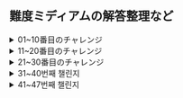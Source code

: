 ## 難度ミディアムの解答整理など

<details>
<summary>01~10番目のチャレンジ</summary>
<div markdown="1-10">

### 2. Get Return Type

> `ReturnType<T>`を内装ジェネリックを使わず具現してみよう。

```ts
// 例
const fn = (v: boolean) => {
    if (v)
      return 1
    else
      return 2
  }
  
  type a = MyReturnType<typeof fn> // should be "1 | 2"
```

```ts
type MyReturnType<T> =  T extends (...args : any[]) => infer R ? R : any;
// 入力されたタイプTが関数であれば関数のリターンタイプが、でないとanyをリターン
// infer Rの応用法として熟知しておくこと
```

<hr />

### 3. Omit

> `Omit<T, K>`を内装ジェネリックを使わず具現してみよう。 
> `T`タイプのすべてのプロパティで`K`を除いてタイプを構成する。

```ts
// 例
interface Todo {
    title: string
    description: string
    completed: boolean
}
  
type TodoPreview = MyOmit<Todo, 'description' | 'title'>
  
const todo: TodoPreview = {
    completed: false,
}
```

```ts
type MyOmit<T, K extends keyof T> = {
    [P in keyof T as P extends K ? never: P ]:T[P];
}
/*
    OmitはPickとExcludeと応用なので
    type MyOmit<T, U extends keyof T> = Pick<T, Exclude<keyof T, U>>;
    として表現できる

    type Pick<T, K extends keyof T> = { [P in K]: T[P] } で
    type Exclude<T, U> = T extends U ? never : T なので
    [P in keyof T as P extends K ? never: P ]:T[P] である。

    Tのキーを持つPをKと比較してマッチすれば無視(never)し、
    そうでない場合はP(Tのキーの略称)をTタイプ内のフィールドで、T[P]を値として設定
    Omitは省略の意味をもつのでTのフィールドの中からKに値するフィールドを省略する
*/
```

<hr />

### 8. Readonly 2

> 二つの要素TとKを持つジェネリック`MyReadonly2<T, K>`を具現してみよう。
> `K`は`T`に属するプロパティで`readonly`、`T`内部の残りの値は`readonly`ではない。

```ts
// 例
interface Todo {
  title: string
  description: string
  completed: boolean
}

const todo: MyReadonly2<Todo, 'title' | 'description'> = {
  title: "Hey",
  description: "foobar",
  completed: false,
}

todo.title = "Hello" // Error: cannot reassign a readonly property
todo.description = "barFoo" // Error: cannot reassign a readonly property
todo.completed = true // OK
```

```ts
// 一回目のトライ
 [P in keyof T as P extends K ? readonly P : P]: T[P] ;
// アプローチは良かったもののreadonlyを直接リターン文には使えない

// 二回目のトライ
type MyReadonly2<T, K = unknown> = {
  readonly [P in keyof T as P extends K ? P : never]: T[P]
} & T
// readonly Pick<T, K>とTの残りを & 演算子で結ぶ
// エラー: Type 'false' does not satisfy the constraint 'true

// 三つ目のトライ 
type MyReadonly2<T, K extends keyof T = keyof T> = {
  // = keyof Tはパタメータが一つだけだった場合の宣言
  [P in keyof T as P extends K ? never : P]: T[P]
  // Excludeでフィルターしたタイプはそのまま維持
} & { 
  readonly [P in K]: T[P] 
  // Pickでフィルターしたタイプ内の属性はreadonlyとして処理
}
```

<hr/>

### 9. Deep Readonly

> 再帰的にサブオブジェクトを持つ一つのオブジェクトを全てreadonly化するジェネリック`DeepReadonly<T>`を具現してみよう。 
> このチャレンジではオブジェクトを扱う方法を学びます。配列、関数、クラスなどは考えなくてもよいでしょう。しかし、自ら多くのケースを想定し、チャレンジしてみましょう。

```ts
// 例
type X = { 
  x: { 
    a: 1
    b: 'hi'
  }
  y: 'hey'
}

type Expected = { 
  readonly x: { 
    readonly a: 1
    readonly b: 'hi'
  }
  readonly y: 'hey' 
}

const todo: DeepReadonly<X> // should be same as `Expected`
```

```ts
type DeepReadonly<T> = {
    readonly [P in keyof T]: keyof T[P] extends undefined ? T[P] : DeepReadonly<T[P]>
} // 再帰を利用し、キーの値ごとに内部に入りreadonly化する(深く入れない場合はundefinedになるので、その場合に再帰から脱出)
```

<hr/>

### 10. Tuple to Union

>  与えられた一つのタプルの値たちをユニオンとしてカバーするジェネリック`TupleToUnion<T>`を具現してみよう。

```ts
// 例
type Arr = ['1', '2', '3']

const a: TupleToUnion<Arr> // expected to be '1' | '2' | '3'
```

```ts
// 一つ目の方法：タプルを展開し、一つずつ取り出す方法(itor式)
type TupleToUnion<T> = T extends unknown[] ? T[number] : never;

// 二つ目の方法：再帰を使った方法
type TupleToUnion<T> = T extends [infer A,...infer B] ? ( A | TupleToUnion<B> ) : never;
```

<hr/>

### 12. Chainable Options

> チェーンナブルオプションは普通Javascriptで使われる。しかし、Typescriptに移す場合はそれを適切にタイプ返還できますか？
> このチャレンジでは二つの関数`option(key, value)`と`get()`を持つオブジェクトやクラスをタイピングするでしょう。
> `option`では与えられたキーと値で現状の構成を拡張でき、`get`を通じて最終結果に接近できます。
> `key`は`string`タイプだけで、`value`はどのタイプでも良いでしょう。

```ts
// 例
declare const config: Chainable

const result = config
  .option('foo', 123)
  .option('name', 'type-challenges')
  .option('bar', { value: 'Hello World' })
  .get()

// expect the type of result to be:
interface Result {
  foo: number
  name: string
  bar: {
    value: string
  }
}
```

```ts
type Chainable<R extends {} = {}> = {
    option<K extends string, V>(key: K, value: V): Chainable<{[P in K]: V} & R>
    // キーであるKはstringだけで、リターンタイプはオブジェクトなので<R extends {}>で定義
    // このジェネリックは再帰してチェイニングするのでリターンタイプとして以前チェーンで生成されたオブジェクトを＆演算子で追加
    get(): R
}
```

<hr/>

### 15. Last of Array

> 与えられた配列`T`の最後の因子を持つジェネリック`Last<T>`を具現してみよう。

```ts
// 例
type arr1 = ['a', 'b', 'c']
type arr2 = [3, 2, 1]

type tail1 = Last<arr1> // expected to be 'c'
type tail2 = Last<arr2> // expected to be 1
```

```ts
// スプレッド構文を使って配列の最後の要素と残りで分け、最後の要素だけリターン
type Last<T extends unknown[]> = T extends [...remains: unknown, last: infer L] ? L : never;
```

<hr />

### 16. Pop

> 与えられた配列`T`から最後の要素を取り除いた配列をリターンするジェネリック`Pop<T>`を具現してみよう。

```ts
// 例
type arr1 = ['a', 'b', 'c', 'd']
type arr2 = [3, 2, 1]

type re1 = Pop<arr1> // expected to be ['a', 'b', 'c']
type re2 = Pop<arr2> // expected to be [3, 2]
```

```ts
// Last of Array問題とは反対に配列を分け、残り(R)をリターン
type Pop<T extends unknown[]> = T extends [...remains: infer R, last: unknown] ? R : never; 
```

<hr />

### 20. Promise.all

> Promiseのような一つのオブジェクトを受け、そのリターン値がPromise状態からリゾルブされた`Promise<T>`のタイプを持つ関数`PromiseAll`のタイプを定義しましょう。

```ts
// 例
const promise1 = Promise.resolve(3);
const promise2 = 42;
const promise3 = new Promise<string>((resolve, reject) => {
  setTimeout(resolve, 100, 'foo');
});

// expected to be `Promise<[number, number, string]>`
const p = Promise.all([promise1, promise2, promise3] as const)
```

```ts
// PromiseAllが持つパラメータvalueはタプル構造の配列なのでreadonlyで処理された[...T]をパラメータとして定義
declare function PromiseAll<T extends unknown[]>(values: readonly [...T]): Promise<{
    [P in keyof T]: T[P] extends Promise<infer R> ? R : T[P]
    // 返還型のPromiseはキーに対しての値(T[P])がもしPromiseならそのPromiseが持つジェネリックのタイプ(infer R)をリターンし、Promiseでない場合はT[P]をリターン
}>
```

<hr />

### 62. Type Lookup

> たまにはユニオン属性でタイプ内部を覗きたい時があります。
> 今回のチャレンジでは`type`のフィールドを持つユニオン`Cat | Dog`内に相応するプロパティを覗いてみましょう。
> 言い直すと、`Dog`タイプを`Lookup<Dog | Cat, 'dog'>`で、`Cat`タイプを`Lookup<Dog | Cat, 'cat'>`で取得してみましょう。

```ts
// 例
interface Cat {
    type: 'cat'
    breeds: 'Abyssinian' | 'Shorthair' | 'Curl' | 'Bengal'
  }
  
  interface Dog {
    type: 'dog'
    breeds: 'Hound' | 'Brittany' | 'Bulldog' | 'Boxer'
    color: 'brown' | 'white' | 'black'
  }
  
  type MyDogType = LookUp<Cat | Dog, 'dog'> // expected to be `Dog`
```

```ts
// Uの内部からデストラクチャリング文法をつかって`type`というキーを持つプロパティだけ持ってきます
// そこでU['type']でフィルター
// U extends { type: 'cat' }かU extends { type: 'dog' }でU(DogかCat)タイプをリターン
type LookUp<U extends { type: string }, T extends U['type']> = U extends { type: T } ? U : never;
```

<hr />

</div>
</details>

<details>
<summary>11~20番目のチャレンジ</summary>
<div markdown="11-20">

### 106. Trim Left

> 与えられた文字列タイプを受け、左側の空欄を消す`TrimLeft<T>`を具現してみよう。

```ts
// 例
type trimed = TrimLeft<'  Hello World  '> // expected to be 'Hello World  '
```

```ts
// 一つ目の方法
type TrimLeft<S extends string> = 
  S extends `${infer First}${infer Rest}` 
  // Sを頭文字と残りで分ける
    ? First extends ' '| '\n' | '\t' 
    // もし頭文字が' '(空欄)、'\n'(改行)、'\t'(タブ)なら
      ? TrimLeft<Rest> : S // 残りの文字をTrimLeftのパラメータとして使って再帰
    : never // 頭文字が空欄、改行、タブではない場合無視

// もっと便利な二つ目の方法
type TrimLeft<S extends string> =  S extends `${' ' | '\n' | '\t'}${infer R}` ? TrimLeft<R> : S
// 最初からFirstの代わりに空欄と改行、タブを探して当て、残りで再帰
```

- **Typescriptの文法内で文字列を扱う方法は使えそうなので(有効性の検証や正規表現など)覚えておこう**

<hr/>

### 108. Trim

> 文字列の左右をなくすジェネリック`Trim<T>`を具現してみよう。

```ts
// 例
type trimed = Trim<'  Hello World  '> // expected to be 'Hello World'
```

```ts
// タイプ正義なしで使用すると長くなってコードが分かりにくいのでLeftとRightを別々に定義し
type TrimLeft<S extends string> = S extends `${' ' | '\n' | '\t'}${infer R}` ? TrimLeft<R> : S;
type TrimRight<S extends string> = S extends  `${infer L}${' ' | '\n' | '\t'}` ? TrimRight<L> : S;
// TrimRightのパラメータとしてTrimLeft<S>のタイプ推論値を使う
type Trim<S extends string> = TrimRight<TrimLeft<S>>;
```

<hr />

### 110. Capitalize

> 残りの文字はそのままで、頭文字だけ大文字になるジェネリック`Capitalize<T>`を具現してみよう。

```ts
// 例
type capitalized = Capitalize<'hello world'> // expected to be 'Hello world'
```

```ts
type Capitalize<S extends string> = S extends `${infer First}${infer Remains}` ? `${Uppercase<First>}${Remains}` : S;
// Typescriptの内装ジェネリック`Uppercase<S>`を使うと残りは前に習った文字の分解式
```

<hr/>

### 116. Replace

> 与えられた文字列`S`内にある`From`文字列を`To`文字列に変えるジェネリック`Replace<S, From, To>`を具現してみよう。

```ts
// 例
type replaced = Replace<'types are fun!', 'fun', 'awesome'> // expected to be 'types are awesome!'
```

```ts
type Replace<S extends string, From extends string, To extends string> 
    = '' extends From // 文字列になんもない場合の例外処理分
        ? S 
        : S extends `${infer Front}${From}${infer Last}` 
        // 文字列の中に`From`があれば`From`を中心として文字列を分ける
            ? `${Front}${To}${Last}` // `From`文字列の部分に`To`文字列を代入してリターン
            : S;
```

- 例外処理はいつも大事。

<hr/>

### 119. ReplaceAll 

> 与えられた文字列`S`の中にある全ての`From`文字列を`To`文字列に変えるジェネリック`ReplaceAll<S, From, To>`を具現してみよう。

```ts
// 例
type replaced = ReplaceAll<'t y p e s', ' ', ''> // expected to be 'types'
```

```ts
type ReplaceAll<S extends string, From extends string, To extends string> 
= From extends '' // 例外処理文
    ? S 
    : S extends `${infer Front}${From}${infer Last}` // ここまで前の問題と同じ方法
        ? `${Front}${To}${ReplaceAll<Last, From, To>}` 
        // 当たりの文字列は前から変えていくので変えた後の残りの文字列をReplaceAllのパラメータとして使う
        : S;
```

<hr />

### 191. Append Argument

> 関数Fnを最初のパラメータに、Aを二番目のパラメータとして使用し、もともと関数であるFnのパラメータにAが加われたオーバーロード関数を生成するジェネリック`AppendArgument<Fn, A>`を具現してみよう。

```ts
// 例
type Fn = (a: number, b: string) => number

type Result = AppendArgument<Fn, boolean> 
// expected be (a: number, b: string, x: boolean) => number
```

```ts
type AppendArgument<Fn, A> 
    = Fn extends (...arg:[...infer Args]) => infer R // 関数のパラメータを配列化してConcatみたいにAを追加
        ? (...arg:[...Args, A]) => R // 与えられた関数のリターンタイプは同じである
        : never
```

<hr />

### 296. Permutation 

> ユニオンで受けたタイプを順列で返還するジェネリック`Permutation<U>`を具現してみよう。

```ts
// 例
type perm = Permutation<'A' | 'B' | 'C'>; // ['A', 'B', 'C'] | ['A', 'C', 'B'] | ['B', 'A', 'C'] | ['B', 'C', 'A'] | ['C', 'A', 'B'] | ['C', 'B', 'A']
```

```ts
type Permutation<T, U = T> 
    = [U] extends [never] // 二番目のパラメータがない場合空の配列をリターン
        ? [] 
        : T extends never // `もう巡回できない場合`とはExcludeで配列に何も存在しない時
            ? [] 
            : [T, ...Permutation<Exclude<U, T>>] // Tを配列に位置させてTとUを除いた残りで再帰
```

- 順列アルゴリズムに関する内容は[このページ](https://minusi.tistory.com/entry/%EC%88%9C%EC%97%B4-%EC%95%8C%EA%B3%A0%EB%A6%AC%EC%A6%98-Permutation-Algorithm)を参照しました。(韓国語ページ)

<hr/>

### 298. Length of String

> 文字列の長さを計算するジェネリック`LengthOfString<S>`を具現してみよう。

```ts
// 例文なし
```

```ts
type SplitString<S> 
  = S extends `${infer First}${infer Remains}` 
    ? [First, ...SplitString<Remains>] // 再帰を使って文字列を一文字ずつ分けて配列化
    : [];
type LengthOfString<S extends string> = SplitString<S>['length']; //　タプルに定義し、タプル内部のlength値を参照
```

<hr/>

### 459. Flatten 

> 配列の中の全ての要素の深さ(Depth)が同じになるジェネリック`Flatten<A>`を具現してみよう。

```ts
// 例
type flatten = Flatten<[1, 2, [3, 4], [[[5]]]]> // [1, 2, 3, 4, 5]
```

```ts
type Flatten<T>  
    = T extends unknown[] 
        ? T extends [infer A, ...infer R] 
            ? [...Flatten<A>, ...Flatten<R>] // 再帰と再帰した結果をスプレッド構文で分ける(Divide)
            : [] 
        : [T]; // 再帰ができない場合は配列にただ一つだけ残っている場合なのでそのままリターン(and Conquer)
```

<hr/>

### 527. Append to object

> インターフェースに新しいフィールドを追加するジェネリックを具現してみよう。このジェネリックは三つのパラメータを持ちます。リターン値は必ず新しいフィールドを持つオブジェクトです。

```ts
// 例
type Test = { id: '1' }
type Result = AppendToObject<Test, 'value', 4> // expected to be { id: '1', value: 4 }
```

```ts
type merge<T> = {
    [P in keyof T]: T[P]
}
type AppendToObject<T, U extends string, V> = merge<{ [key in U]:V } & T>
// Uで与えられたキーでVの値を持つタイプを生成し、元のタイプTを＆演算子で結び、mergeジェネリックで一つのタイプにまとめる
```

<hr/>

</div>
</details>

<details>
<summary>21~30番目のチャレンジ</summary>
<div markdown="21-30">

### 529. Absolute

> 文字列か大きい整数、整数を受け、文字列の絶対値を出力するジェネリック`Absolute`を具現してみよう。

```ts
// 例
type Test = -100;
type Result = Absolute<Test>; // expected to be "100"
```

```ts
type Absolute<T extends number | string | bigint> = `${T}` extends `-${infer S}` ? `${S}` : `${T}`;
// バッククォートを使って文字列に
```

<hr/>

### 531. String to Union

> ジェネリック`StringToUnion<S>`を具現してみよう。パラメータで文字列をもらいます。出力は必ず入力した文字列のスペルです。

```ts
// 例
type Test = '123';
type Result = StringToUnion<Test>; // expected to be "1" | "2" | "3"
```

```ts
type StringToUnion<T extends string> 
    = T extends `${infer First}${infer Remains}` 
        ? First | StringToUnion<Remains> // 文字列を分けて再帰しながらスペル一つ一つをユニオンに追加する
        : never
```

<hr />

### 599. Merge

> 二つのタイプを一つのタイプにしましょう。二番目に与えられたタイプのキーは一番目のタイプを上書きできます。

```ts
// 一つ目の方法
type CreateMergedType<T> = {
    [P in keyof T]: T[P]
}
type Merge<F, S> = CreateMergedType<{
    [P in keyof F as P extends keyof S ? never : P]: F[P]
    // S内のキーの中でF内のキーと同じキーは返還しない
} & S>

// 二つ目の方法
type Merge<F, S> = {
    [P in keyof (F & S)] : P extends keyof S // FとSのキーを全部回りながらSにあるキーか検証
    ? S[P] // Sのフィールドを最初に入れて
    : P extends keyof F 
        ? F[P] // そのあとでFのフィールドを入れる事で共通する部分はoverrideしないようにする
        : never 
};
```

<hr />

### 610. CamelCase

> KebabCaseで表現した文字列をCamelCaseに変えるジェネリック`CamelCase<S>`を具現してみよう。文字列は`-`で分けているかもしれないし、もし`-`で分けられている場合はこの文字を消して、その次に特殊文字でないアルファベットが来たら大文字に変えましょう。

```ts
// 例
type result = CamelCase<for-bar-baz> // expected 'forBarBaz'
```

```ts
// 一回目のトライ: テスト`Expect<Equal<CamelCase<'foo--bar----baz'>, 'foo-Bar---Baz'>>`でエラー
type Failed_CamelCase<S> 
    = S extends `${infer Front}-${infer Target}${infer Remains}` // '-'文字の前の部分、'-', '-'の次の文字(Target)、残りで分ける
        ? Target extends Uppercase<Target> // ターゲット文字が大文字なら
            ? `${Front}-${Target}${CamelCase<Remains>}` // ターゲットをそのままにして残りで再帰
            : `${Front}${Uppercase<Target>}${CamelCase<Remains>}` // 大文字でないと`-`を消してUppercaseでターゲットを大文字化する
        : S;

// 二回目のトライ: Capitalizeを使用して解決
type CamelCase<S>
    = S extends `${infer Front}${infer Remains}` // 二つに分けて
        ? Front extends '-' // Frontが'-'なら
            ? Remains extends Capitalize<Remains> // 残りがCapitalizeされた文字列か検証
                ? `${Front}${CamelCase<Remains>}` // Trueなら'-'を消さずに残りの文字列で再帰
                : CamelCase<Capitalize<Remains>> // Falseなら'-'を消し、残りで再帰
            : `${Front}${CamelCase<Remains>}` // Capitalizeされなかったら'-'を消して残りの文字列で再帰
        : S
```

<hr />

### 612. KebabCase

> 与えられた文字列をKebabCaseに変えるジェネリック`KebabCase<S>`を具現してみよう。

```ts
// 例
type result = KebabCase<FooBarBaz> // expected 'for-bar-baz'
```

```ts
type KebabCase<S, T extends string = ''> 
    = S extends `${infer First}${infer Remains}` // 与えられた文字列を二つに分ける
        ? First extends Lowercase<First> // 最前の文字が小文字だったら
            ? `${First}${KebabCase<Remains, '-'>}` // そのまま置いといて残りと前につける'-'文字をパラメータで再帰
            : `${T}${Lowercase<First>}${KebabCase<Remains, '-'>}` 
            // Firstが大文字なら小文字に変えて前に'-'を付ける
        : S
```

<hr />

### 645. Diff

> `O`と`O1`の差集合オブジェクトを返還するジェネリック`Diff<O, O1>`を具現してみよう。

```ts
// 例文なし
```

```ts
// PickとExcludeを使う方法
type Diff<O, O1> = Pick<O1 & O, Exclude<keyof O1, keyof O>>

// 上の文はOmitで略せる
type Diff<O, O1> = Omit<O & O1, keyof (O | O1) >
```

<hr />

### 949. AnyOf

> Pythonの関数`any`をタイプシステムで具現してみよう。パラメータで配列を受け、配列の中に一つでも`true`値があれば`true`をリターンします。空の配列が与えられると`false`をリターンします。

```ts
// 例
type Sample1 = AnyOf<[1, "", false, [], {}]>; // expected to be true.
type Sample2 = AnyOf<[0, "", false, [], {}]>; // expected to be false.
```

```ts
type AnyOf<T extends readonly any[]> 
    = T[number] extends infer Args | {} // タプルTの中の要素をオブジェクトとパラメータで分ける
        ? Exclude<Args, 0 | '' | [] | false> extends never // 要素の中に0、''、[]、falseは無視(never)
            ? false 
            : true
        : false
```

- 参照: Pythonのany関数

```python
def any(iterable): # itarableをパラメータとして受けるany関数
    for element in iterable: # itarableのオブジェクトを回りながら
        if element: # elementがtrueならTrueをリターン
            return True
    return False # PythonのFalsyはFalse、None、0、0.0、0L、Oj、""、[]、()、{}がある
```


<hr />

### 1042. IsNever

> `T`タイプを受けるジェネリック`IsNever<T>`を具現してみよう。タイプが`never`なら`true`を、違う場合は`false`を出力しよう。

```ts
// 例
type A = IsNever<never>  // expected to be true
type B = IsNever<undefined> // expected to be false
type C = IsNever<null> // expected to be false
type D = IsNever<[]> // expected to be false
type E = IsNever<number> // expected to be false
```

```ts
// type IsNever<T> = T extends never ? true : false; で書いたら全部neverに処理されるので[]処理
type IsNever<T> = [T] extends [never] ? true : false; 
```

<hr />

### 1097. IsUnion 

> ユニオンのタイプ`T`を受け、`true`を出力するジェネリック`IsUnion<T>`を具現してみよう。

```ts
// 例
type case1 = IsUnion<string>  // false
type case2 = IsUnion<string|number>  // true
type case3 = IsUnion<[string|number]>  // false
```

```ts
// type IsUnion<T> = T extends infer L | infer R ? true : false;
type IsUnion<T, K = T> // ユニオンを比較するためにパラメータとして二つ使う
    = T extends K 
        ? [K] extends [T] // 逆も一緒の場合は一つだけなので
            ? false // falseをリターン
            : true // 逆が違うとユニオン
        : never;
```

<hr />

### 1130. ReplaceKeys

> 三つのパラメータを受けてユニオンタイプ内のキーを変えるジェネリック`ReplaceKeys<U, T, Y>`を具現してみよう。
> もしタイプに`Y`に設定しようとするキーがない場合はスルーしましょう。

```ts
// 例
type NodeA = {
  type: 'A'
  name: string
  flag: number
}

type NodeB = {
  type: 'B'
  id: number
  flag: number
}

type NodeC = {
  type: 'C'
  name: string
  flag: number
}


type Nodes = NodeA | NodeB | NodeC

type ReplacedNodes = ReplaceKeys<Nodes, 'name' | 'flag', {name: number, flag: string}> 
// {type: 'A', name: number, flag: string} | {type: 'B', id: number, flag: string} | {type: 'C', name: number, flag: string} 
// would replace name from string to number, replace flag from number to string.

type ReplacedNotExistKeys = ReplaceKeys<Nodes, 'name', {aa: number}> 
// {type: 'A', name: never, flag: number} | NodeB | {type: 'C', name: never, flag: number} 
// would replace name to never
```

```ts
type ReplaceKeys<U, T, Y> = {
    [P in keyof U] : P extends T // UのキーがTに存在するのであれば
        ? P extends keyof Y  // またYのキーがP(Uのキー)にあれば
            ? Y[P] // Y[P]でキーを設定
            : never // でないと無視(never)
        : U[P]; // Yのキーがない場合はそのままUのキーで設定
}
```

<hr />

</div>
</details>

<details>
<summary>31~40번째 챌린지</summary>
<div markdown="31-40">

### 1367. Remove Index Signature

> 객체 타입들에서 숫자나 문자열의 키로 접근 가능한 인덱스 시그니처(index signature)를 삭제하는 제네릭 `RemoveIndexSignature<T>`를 구현하세요

```ts
// 예시
type Foo = {
  [key: string]: any;
  foo(): void;
}

type A = RemoveIndexSignature<Foo>  // expected { foo(): void }
```

```ts
// 첫 번째 시도: P가 string이거나 number라면 never를 반환하도록 하였으나 실패
// type RemoveIndexSignature<T> = {
//     [P in keyof T] : P extends [string | number] ? never : T[P];
// }
type RemoveIndexSignature<T> = {
    [P in keyof T as string extends P ? never : number extends P ? never : P]: T[P];
    // 타입을 구성하는 삼항연산자에서는 유니온 타입으로 extends 키워드를 사용할 수 없다
}
```

- 인덱스 시그니처에 관한 내용은 [이 페이지](https://heropy.blog/2020/01/27/typescript/)와 [이 페이지](https://radlohead.gitbook.io/typescript-deep-dive/type-system/index-signatures)에서 확인할 수 있다.

<hr />

### 1978. Percentage Parser

> 제네릭 `Percentage Parser<T>`를 구현하세요. 정규표현식 `/^(\+|\-)?(\d*)?(\%)?$/`에 따라 `T`를 세 파트로 나누세요. 구조는 반드시 [`plus or miuns`, `number`, `unit` ] 이 되어야 합니다. 해당하지 않는다면 빈 문자열로 남겨두세요.

```ts
// 예시
type PString1 = ''
type PString2 = '+85%'
type PString3 = '-85%'
type PString4 = '85%'
type PString5 = '85'

type R1 = PercentageParser<PString1>  // expected ['', '', '']
type R2 = PercentageParser<PString2>  // expected ["+", "85", "%"]
type R3 = PercentageParser<PString3>  // expected ["-", "85", "%"]
type R4 = PercentageParser<PString4>  // expected ["", "85", "%"]
type R5 = PercentageParser<PString5>  // expected ["", "85", ""]
```

```ts
type Sign = '+' | '-';
type Unit = '%'

type PercentageParser<A extends string> 
    = A extends `${Sign}${infer Remains}` // 주어진 문자열 A내에 Sign이 있는지부터 확인
        ? A extends `${infer Sign}${infer Nums}${Unit}` // Remains 내에 '%' 문자가 있는지 확인
            ? [Sign, Nums, Unit] // 있다면 세 부분으로 나누기
            : A extends `${infer Sign}${infer Nums}` // 없다면 Remains가 전부 숫자이므로 
                ? [Sign, Nums, ''] // Unit 부분을 빈 문자열로 리턴
                : A extends `${Sign}` // Sign만 있다면 
                    ? [Sign, '', ''] // Sign만 포함된 배열을 리턴해야하며
                    : ['', '', ''] // 아무것도 없는 빈 배열이라면 빈 문자열만 포함된 해당 배열을 리턴
        : A extends `${infer Nums}${Unit}` // Sign이 없지만 Unit은 포함하는 문자열이라면
            ? ['', Nums, Unit] 
            : ['', A, ''];
```

<hr />

### 2070. Drop Char

> 문자열에서 주어진 문자를 없애는 제네릭 `DropChar<S, C>`를 구현하세요.

```ts
// 예시
type Butterfly = DropChar<' b u t t e r f l y ! ', ' '> // 'butterfly!'
```

```ts
type DropChar<S, C extends string> 
    = S extends `${infer Front}${C}${infer Remains}`
        ? DropChar<`${Front}${Remains}`, C>
        : S
```

<hr />

### 2257. MinusOne (미해결)

> (반드시 양수인) 숫자가 타입으로 주어질 때 1을 빼는 제네릭 `MinusOne<N>`을 구현하세요.

```ts
// 예시
type Zero = MinusOne<1> // 0
type FiftyFour = MinusOne<55> // 54
```

```ts
```

<hr />

### 2595. PickByType

> `T`에서 `U`에 해당하는 타입 셋만 가지는 제네릭 `PickByType<T, U>`를 구현하세요.

```ts
// 예시
type OnlyBoolean = PickByType<{
  name: string
  count: number
  isReadonly: boolean
  isEnable: boolean
}, boolean> // { isReadonly: boolean; isEnable: boolean; }
```

```ts
type PickByType<T, U> = {
    [P in keyof T as T[P] extends U ? P : never]: T[P];
}
```

<hr />

### 2688. StartsWith

> 주어진 문자열 `T`가 정확하게 `U`로 시작하는지 확인하는 제네릭 `StartsWith<T, U>`를 구현하세요.

```ts
type a = StartsWith<'abc', 'ac'> // expected to be false
type b = StartsWith<'abc', 'ab'> // expected to be true
type c = StartsWith<'abc', 'abcd'> // expected to be false
```

```ts
type StartsWith<T extends string, U extends string> = T extends `${U}${infer remains}` ? true : false;
```

### 2693. EndsWith

>주어진 문자열 `T`가 정확하게 `U`로 끝나는지 확인하는 제네릭 `EndsWith<T, U>`를 구현하세요.

```ts
type EndsWith<T extends string, U extends string> = T extends `${infer Front}${U}` ? true : false;
```

### 2757. PartialByKeys 

> 매개변수로 두 타입 `T`와 `K`를 받는 제네릭 `PartialByKeys<T, K>`를 구현하세요. `K`는 타입 `T` 내의 요소이며 반드시 옵셔널로 설정되어야 합니다. `K`가 주어지지 않는다면 제네릭 `Partial<T>`처럼 모든 필드가 옵셔널로 설정되어야 합니다.

```ts
// 예시
interface User {
  name: string
  age: number
  address: string
}

type UserPartialName = PartialByKeys<User, 'name'> // { name?:string; age:number; address:string }
```

```ts
// type result = PartialByKeys<User, 'name'>
// type result = {
//     name?: string;
// } & {
//     age: number;
//     address: string;
// }
// 이렇게 타입이 추론되기 때문에 이 &로 떨어진 타입을 하나로 묶어줄 필요가 있다

type CombineTypes<T> = {
    [P in keyof T] : T[P]
}

type PartialByKeys<T, K = keyof T> = CombineTypes<{ // K에 값이 없다면 모든 키 값을 옵셔널 처리 해야 한다
    [P in keyof T as P extends K ? P : never]?: T[P] // K 값과 동일한 필드를 옵셔널처리
} & {
    [P in keyof T as P extends K ? never: P] : T[P] // K값과 다른 필드를 그대로 두기
}>
```

<hr />

### 2759. RequiredByKeys 

> 매개변수로 두 타입 `T`와 `K`를 받는 제네릭 `RequiredByKeys<T, K>`을 구현하세요. `K`는 타입 `T` 내의 요소이며 반드시 필요한 값으로 설정되어야 합니다. `K`가 주어지지 않는다면 제네릭 `Require<T>`처럼 모든 필드가 반드시 필요한 값으로 설정되어야 합니다.

```ts
// 예시
interface User {
  name?: string
  age?: number
  address?: string
}

type UserPartialName = RequiredByKeys<User, 'name'> // { name: string; age?: number; address?: string }
```

```ts
type CombineType<T> = {
    [P in keyof T] : T[P]
}

type RequiredByKeys<T, K = keyof T> = CombineType<{
    [P in keyof T as P extends K ? P : never] -?: T[P] // 옵셔널 타입을 제거할 때엔 -?를 사용한다
} & {
    [P in keyof T as P extends K ? never: P] : T[P]
}>
```

<hr />

### 2793. Mutable

> 모든 요소가 수정 가능한 객체로 만드는 제네릭 `Mutable<T>`를 구현하세요.

```ts
// 예시
interface Todo {
  readonly title: string
  readonly description: string
  readonly completed: boolean
}

type MutableTodo = Mutable<T> // { title: string; description: string; completed: boolean; }
```

```ts
type Mutable<T> = {
    -readonly [P in keyof T]: T[P] // 옵셔널 체이닝과 같이 readonly로 제거할 때엔 -readonly 키워드를 사용한다.
}
```

</div>
</details>

<details>
<summary>41~47번째 챌린지</summary>
<div markdown="41-47">

### 2852. OmitByType

> 타입 `T`에서 `U` 타입이 아닌 필드로만 구성하는 제네릭 `OmitByType<T, U>`를 구현하세요.

```ts
// 예시
type OmitBoolean = OmitByType<{
  name: string
  count: number
  isReadonly: boolean
  isEnable: boolean
}, boolean> // { name: string; count: number }
```

```ts
type OmitByType<T, U> = {
    [P in keyof T as T[P] extends U ? never : P] : T[P]
} // Omit<T, U>에서 T[P]를 사용하는 것만 다름
```
<hr />

### 2946. ObjectEntries

> 타입 시스템에서 `Object.entries`를 구현하세요.

```ts
// 예시
interface Model {
  name: string;
  age: number;
  locations: string[] | null;
}
type modelEntries = ObjectEntries<Model> // ['name', string] | ['age', number] | ['locations', string[] | null];

```

```ts
// 첫 번째 시도
type ObjectEntries<T> = {
    [P in keyof T]: [P, T[P]]
}
// type result = ObjectEntries<Model>
// type result = { 
//     name: ["name", string];
//     age: ["age", number];
//     locations: ["locations", string[]]; => null은 표시되지 않음
// } => { 키: ["키", 값] }으로 표현됨

// 두 번째 시도
type ObjectEntries<T> = {
    [P in keyof T]: [P, T[P]]
}[keyof T] // T의 키 값으로 순회하며 객체 내 배열(["키", 값])을 꺼냄
// type result = ObjectEntries<Model>
// type result = ["name", string] | ["age", number] | ["locations", string[]]
// 키 "location"의 값으로 string[] 만 출력됨

// 세 번째 시도
type ObjectEntries<T> = {
    -readonly [P in keyof T] -? // 타입 T의 필드값을 전부 Mutable하며 Required한 값으로 변경
    : [P, T[P] extends (infer R | undefined) ? R : never ]  // undefined 값 체크
}[keyof T] 
type result = ObjectEntries<Model>
// null이 표시가 되지 않는 것은 개발 환경 문제 (PlayGround에서는 null이 인식되었음)
```

<hr/>

### 3062. Shift

> 타입 시스템에서 `Array.shift`를 구현하세요.

```ts
// 예시
type Result = Shift<[3, 2, 1]> // [2, 1]
```

```ts
type Shift<T> = T extends [infer First, ...infer Remains] ? Remains : never;
```

<hr/>

### 3188. Tuple to Nested Object 

> 문자열의 타입만 갖는 튜플 `T`와 타입 `U`가 주어졌을때 재귀적으로 객체를 생성하는 제네릭 `TupleToNestedObject<T, U>`를 구현하세요.

```ts
// 예시
type a = TupleToNestedObject<['a'], string> // {a: string}
type b = TupleToNestedObject<['a', 'b'], number> // {a: {b: number}}
type c = TupleToNestedObject<[], boolean> // boolean. if the tuple is empty, just return the U type
```

```ts
type TupleToNestedObject<T, U> 
    = T extends [infer First, ...infer Remains] 
        ? First extends string
            ? { [P in First]:TupleToNestedObject<Remains, U> }
            : never
        : U
// 재귀적으로 배열을 쪼개는 것 까지는 구현했으나 
// 그 이후에 First값이 string인지(key값으로 설정할 배열 내 요소)를 구분하여야 했음
```

<hr/>

### 3192. Reverse

> 타입 시스템에서 `Array.reverse`를 구현하세요.

```ts
// 예시
type a = Reverse<['a', 'b']> // ['b', 'a']
type b = Reverse<['a', 'b', 'c']> // ['c', 'b', 'a']
```

```ts
// 첫 번째 방법: 배열을 세 부분으로 나누는 법
type Reverse<T> 
    = T extends [infer Front, ...infer Remains, infer Last] 
        ? Remains extends [] 
            ? [Last, Front]
            : [Last, ...Reverse<Remains>, Front] 
        : T;

// 두 번째 방법: 배열을 두 부분으로 나누는 법
type Reverse<T> = T extends [infer First, ...infer Remains] 
                    ? [...Reverse<Remains>, First]
                    : [];
```

<hr />

### 3196. Flip Arguments

> 로대쉬의 `_.flip`을 타입 시스템에서 구현하세요. `FlipArguments<T>` 제네릭은 매개변수의 타입이 반대로 된 새 함수를 반환합니다.

```ts
// 예시
type Flipped = FlipArguments<(arg0: string, arg1: number, arg2: boolean) => void> 
// (arg0: boolean, arg1: number, arg2: string) => void
```

```ts
type FlipArguments<T> 
    = T extends (...args: infer P) => infer R 
        ? P extends []
            ? () => R
            : (...args: Reverse<P>) => R 
            // Spread Operation으로 매개변수를 배열로 만들면 이 배열 내 요소들만 뒤집어주면 된다
        : never;

type Reverse<Args> 
  = Args extends [infer First, ...infer Remains] 
    ? [...Reverse<Remains>, First] 
    : []
```

<hr />

### 3243. FlattenDepth

> 주어진 숫자만큼 재귀적으로 배열을 평평하게 만드는 제네릭 `FlattenDepth<T>`를 구현하세요.

```ts
// 예시
type a = FlattenDepth<[1, 2, [3, 4], [[[5]]]], 2> // [1, 2, 3, 4, [5]]. flattern 2 times
type b = FlattenDepth<[1, 2, [3, 4], [[[5]]]]> // [1, 2, 3, 4, [[5]]]. Depth defaults to be 1
```

```ts
// type FlattenDepth<T, U extends number = 1> 
//     = T extends [infer First, ...infer Remains]
//         ? First extends unknown[]
//             ? [First, ...FlattenDepth<Remains, U>] 
//             // Type instantiation is excessively deep and possibly infinite.
//             // 무한루프에 빠져버림
//             : [...FlattenDepth<First, U>, ...FlattenDepth<Remains, U>]
//         : [First, ...FlattenDepth<Remains, U>]

type FlattenDepth<T, K extends number = 1, U extends unknown[] = []> // 무한 루프를 회피하기 위해 빈 배열을 받아 이 배열의 길이를 이용
    = T extends [infer First, ...infer Remains] // 두 부분으로 나누고
        ? First extends unknown[] // 만약 First가 배열이고
            ? U['length'] extends K // 그리고 배열 U의 길이가 K와 같다면 (처음엔 길이가 0이다)
                ? [First, ...FlattenDepth<Remains, K, U>] // 한 번의 flatten 과정이 있었으므로 배열의 나머지 부분으로 재귀
                : [...FlattenDepth<First, K, [0, ...U]>, ...FlattenDepth<Remains, K, U>] 
                // U의 길이가 K와 다르다면 U에 임의로 0을 추가하여 길이를 늘림 (무한루프 탈출을 위함)
            : [First, ...FlattenDepth<Remains, K, U>] // First가 배열이 아니라면 나머지 요소에 배열이 있을 수도 있으니 나머지 요소로 재귀
        : T; // First가 배열이 아니라면 T를 그대로 반환

type result = FlattenDepth<[1, 2, [3, 4], [[[5]]]], 2>;
// [[[5]]]와 같이 배열 내에 하나의 요소만 갖는 2중 이상의 배열을 가진다면 ...FlattenDepth<Remains, K, U>는 실행되지 않을 수도 있다
```

</div>
</details>